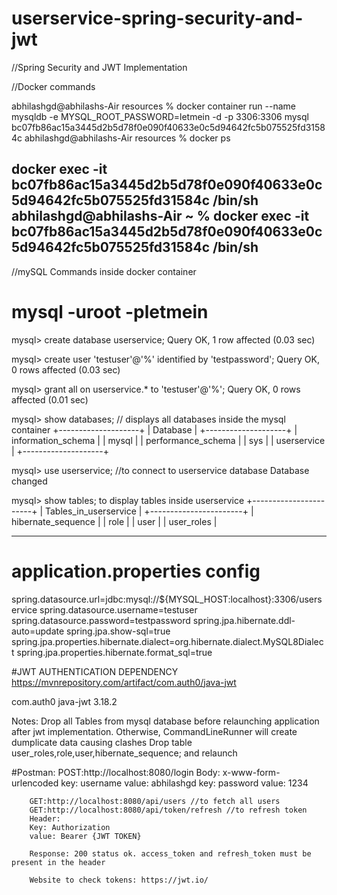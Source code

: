 # userservice-spring-security-and-jwt
//Spring Security and JWT Implementation

//Docker commands

abhilashgd@abhilashs-Air resources % docker container run --name mysqldb -e MYSQL_ROOT_PASSWORD=letmein -d -p 3306:3306 mysql
bc07fb86ac15a3445d2b5d78f0e090f40633e0c5d94642fc5b075525fd31584c abhilashgd@abhilashs-Air resources % docker ps

docker exec -it bc07fb86ac15a3445d2b5d78f0e090f40633e0c5d94642fc5b075525fd31584c /bin/sh abhilashgd@abhilashs-Air ~ % docker exec -it bc07fb86ac15a3445d2b5d78f0e090f40633e0c5d94642fc5b075525fd31584c /bin/sh
---------------------------------------------------------------------------------------------------
//mySQL Commands inside docker container
# mysql -uroot -pletmein
mysql> create database userservice; Query OK, 1 row affected (0.03 sec)

mysql> create user 'testuser'@'%' identified by 'testpassword'; Query OK, 0 rows affected (0.03 sec)

mysql> grant all on userservice.* to 'testuser'@'%'; Query OK, 0 rows affected (0.01 sec)

mysql> show databases; // displays all databases inside the mysql container
+--------------------+
| Database           |
+--------------------+
| information_schema |
| mysql              |
| performance_schema |
| sys                |
| userservice        |
+--------------------+

mysql> use userservice; //to connect to userservice database
Database changed

mysql> show tables; to display tables inside userservice
+-----------------------+
| Tables_in_userservice |
+-----------------------+
| hibernate_sequence    |
| role                  |
| user                  |
| user_roles            |

---------------------------------------------------------------------------------------------------
# application.properties config
spring.datasource.url=jdbc:mysql://${MYSQL_HOST:localhost}:3306/userservice
spring.datasource.username=testuser
spring.datasource.password=testpassword
spring.jpa.hibernate.ddl-auto=update
spring.jpa.show-sql=true
spring.jpa.properties.hibernate.dialect=org.hibernate.dialect.MySQL8Dialect
spring.jpa.properties.hibernate.format_sql=true

#JWT AUTHENTICATION DEPENDENCY
https://mvnrepository.com/artifact/com.auth0/java-jwt

<dependency>
			<groupId>com.auth0</groupId>
			<artifactId>java-jwt</artifactId>
			<version>3.18.2</version>
		</dependency>

Notes: 	Drop all Tables from mysql database before relaunching application after jwt implementation.
	Otherwise, CommandLineRunner will create dumplicate data causing  clashes
	Drop table user_roles,role,user,hibernate_sequence; and relaunch
	
#Postman: POST:http://localhost:8080/login
		Body: x-www-form-urlencoded
		key: username 	value: abhilashgd
		key: password	value: 1234
		
		GET:http://localhost:8080/api/users //to fetch all users
		GET:http://localhost:8080/api/token/refresh //to refresh token
		Header: 
		Key: Authorization
		value: Bearer {JWT TOKEN}
		
		Response: 200 status ok. access_token and refresh_token must be present in the header
		
		Website to check tokens: https://jwt.io/
